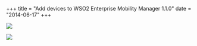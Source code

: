 +++
title = "Add devices to WSO2 Enterprise Mobility Manager 1.1.0"
date =  "2014-06-17"
+++

![](http://i.imgur.com/OvJsi27.png)

![](http://i.imgur.com/1BbDpLZ.png)